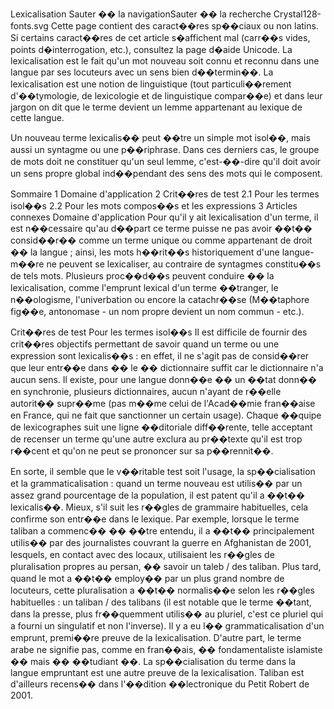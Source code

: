 Lexicalisation
Sauter �� la navigationSauter �� la recherche
Crystal128-fonts.svg Cette page contient des caract��res sp��ciaux ou non latins. Si certains caract��res de cet article s�<M-NL><M-C-Y>affichent mal (carr��s vides, points d�<M-NL><M-C-Y>interrogation, etc.), consultez la page d�<M-NL><M-C-Y>aide Unicode.
La lexicalisation est le fait qu'un mot nouveau soit connu et reconnu dans une langue par ses locuteurs avec un sens bien d��termin��. La lexicalisation est une notion de linguistique (tout particuli��rement d'��tymologie, de lexicologie et de linguistique compar��e) et dans leur jargon on dit que le terme devient un lemme appartenant au lexique de cette langue.

Un nouveau terme lexicalis�� peut ��tre un simple mot isol��, mais aussi un syntagme ou une p��riphrase. Dans ces derniers cas, le groupe de mots doit ne constituer qu'un seul lemme, c'est-��-dire qu'il doit avoir un sens propre global ind��pendant des sens des mots qui le composent.


Sommaire
1	Domaine d'application
2	Crit��res de test
2.1	Pour les termes isol��s
2.2	Pour les mots compos��s et les expressions
3	Articles connexes
Domaine d'application
Pour qu'il y ait lexicalisation d'un terme, il est n��cessaire qu'au d��part ce terme puisse ne pas avoir ��t�� consid��r�� comme un terme unique ou comme appartenant de droit �� la langue ; ainsi, les mots h��rit��s historiquement d'une langue-m��re ne peuvent se lexicaliser, au contraire de syntagmes constitu��s de tels mots. Plusieurs proc��d��s peuvent conduire �� la lexicalisation, comme l'emprunt lexical d'un terme ��tranger, le n��ologisme, l'univerbation ou encore la catachr��se (M��taphore fig��e, antonomase - un nom propre devient un nom commun - etc.).

Crit��res de test
Pour les termes isol��s
Il est difficile de fournir des crit��res objectifs permettant de savoir quand un terme ou une expression sont lexicalis��s : en effet, il ne s'agit pas de consid��rer que leur entr��e dans �� le �� dictionnaire suffit car le dictionnaire n'a aucun sens. Il existe, pour une langue donn��e �� un ��tat donn�� en synchronie, plusieurs dictionnaires, aucun n'ayant de r��elle autorit�� supr��me (pas m��me celui de l'Acad��mie fran��aise en France, qui ne fait que sanctionner un certain usage). Chaque ��quipe de lexicographes suit une ligne ��ditoriale diff��rente, telle acceptant de recenser un terme qu'une autre exclura au pr��texte qu'il est trop r��cent et qu'on ne peut se prononcer sur sa p��rennit��.

En sorte, il semble que le v��ritable test soit l'usage, la sp��cialisation et la grammaticalisation : quand un terme nouveau est utilis�� par un assez grand pourcentage de la population, il est patent qu'il a ��t�� lexicalis��. Mieux, s'il suit les r��gles de grammaire habituelles, cela confirme son entr��e dans le lexique. Par exemple, lorsque le terme taliban a commenc�� �� ��tre entendu, il a ��t�� principalement utilis�� par des journalistes couvrant la guerre en Afghanistan de 2001, lesquels, en contact avec des locaux, utilisaient les r��gles de pluralisation propres au persan, �� savoir un taleb / des taliban. Plus tard, quand le mot a ��t�� employ�� par un plus grand nombre de locuteurs, cette pluralisation a ��t�� normalis��e selon les r��gles habituelles : un taliban / des talibans (il est notable que le terme ��tant, dans la presse, plus fr��quemment utilis�� au pluriel, c'est ce pluriel qui a fourni un singulatif et non l'inverse). Il y a eu l�� grammaticalisation d'un emprunt, premi��re preuve de la lexicalisation. D'autre part, le terme arabe ne signifie pas, comme en fran��ais, �� fondamentaliste islamiste �� mais �� ��tudiant ��. La sp��cialisation du terme dans la langue empruntant est une autre preuve de la lexicalisation. Taliban est d'ailleurs recens�� dans l'��dition ��lectronique du Petit Robert de 2001.

